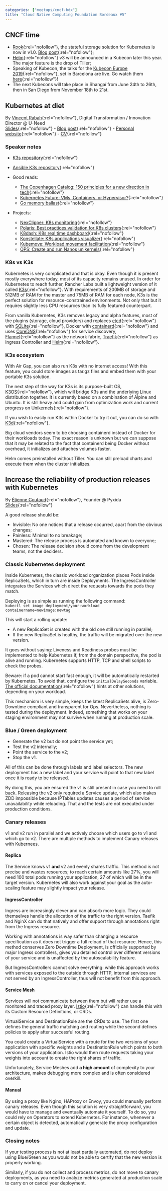 ```yaml
---
categories: ["meetups/cncf-bdx"]
title: "Cloud Native Computing Foundation Bordeaux #5"
---
```


## CNCF time
- [Rook](https://rook.io/){:rel="nofollow"}, the stateful storage solution for Kubernetes is now in v1.0. [Blog post](https://blog.rook.io/rook-v1-0-a-major-milestone-689ca4c75508){:rel="nofollow"};
- [Helm](https://helm.sh/){:rel="nofollow"} v3 will be announced in a Kubecon later this year. The major feature is the
  drop of Tiller;
- Speaking of Kubecon, the talks for the [Kubecon Europe 2019](https://events.linuxfoundation.org/events/kubecon-cloudnativecon-europe-2019/){:rel="nofollow"},
  set in Barcelona are live. Go watch them [here](https://www.youtube.com/playlist?list=PLj6h78yzYM2PpmMAnvpvsnR4c27wJePh3){:rel="nofollow"}!
- The next Kubecons will take place in Shangaï from June 24th to 26th, then in San Diego from November 18th to 21st.

## Kubernetes at diet

By [Vincent Rabah](https://twitter.com/itwars){:rel="nofollow"}, Digital Transformation / Innovation Director @ U-Need  
[Slides](https://www.it-wars.com/k3s.pdf){:rel="nofollow"} - [Blog post](https://www.it-wars.com/posts/cloud-native/kubernetes-avec-k3s-pour-sauver-la-planete/){:rel="nofollow"} -
[Personal website](https://www.it-wars.com/){:rel="nofollow"} - [CV](https://www.it-wars.com/cv-vincent-rabah.pdf){:rel="nofollow"}

### Speaker notes

- [K3s repository](https://github.com/rancher/k3s/){:rel="nofollow"}
- [Ansible K3s repository](https://github.com/itwars/k3s-ansible){:rel="nofollow"}

- Good reads:
  - [The Copenhagen Catalog: 150 principles for a new direction in tech](https://www.copenhagencatalog.org/){:rel="nofollow"}
  - [Kubernetes Future: VMs, Containers, or Hypervisor?](https://www.infoq.com/news/2019/05/kubernetes-future/){:rel="nofollow"}
  - [Go memory ballast](https://blog.twitch.tv/go-memory-ballast-how-i-learnt-to-stop-worrying-and-love-the-heap-26c2462549a2){:rel="nofollow"}

- Projects:
  - [NexClipper: K8s monitoring](https://github.com/NexClipper/NexClipper){:rel="nofollow"}
  - [Polaris: Best practices validation for K8s clusters](https://github.com/reactiveops/polaris){:rel="nofollow"}
  - [K8dash: K8s real time dashboard](https://github.com/herbrandson/k8dash){:rel="nofollow"}
  - [Konstellate: K8s applications visualizer](https://github.com/containership/konstellate){:rel="nofollow"}
  - [Kubemove: Workload movement facilitation](https://github.com/kubemove/kubemove){:rel="nofollow"}
  - [OPS: Create and run Nanos unikernels](https://github.com/nanovms/ops){:rel="nofollow"}

### K8s vs K3s

Kubernetes is very complicated and that is okay. Even though it is present mostly everywhere today, most of its capacity
remains unused. In order for Kubernetes to reach further, Rancher Labs built a lightweight version of it called [K3s](https://k3s.io/){:rel="nofollow"}.
With requirements of 200MB of storage and 512MB of RAM for the master and 75MB of RAM for each node, K3s is the perfect
solution for resource-constrained environments. Not only that but it requires slightly less CPU resources than its fully
featured counterpart.

From vanilla Kubernetes, K3s removes legacy and alpha features, most of the plugins (storage, cloud providers) and
replaces [etcd](https://etcd.io/){:rel="nofollow"} with [SQLite](https://www.sqlite.org/){:rel="nofollow"}, Docker with [containerd](https://containerd.io/){:rel="nofollow"}
and uses [CoreDNS](https://coredns.io/){:rel="nofollow"} for service discovery, [Flannel](https://github.com/coreos/flannel){:rel="nofollow"}
as the network fabric, [Traefik](https://traefik.io/){:rel="nofollow"} as Ingress Controller and [Helm](https://helm.sh/){:rel="nofollow"}.

### K3s ecosystem

With Air Gap, you can also run K3s with no internet access! With this feature, you could store images as tar.gz files
and embed them with your portable K3s solution.

The next step of the way for K3s is its purpose-built OS, [K3OS](https://k3os.io/){:rel="nofollow"}, which will bridge
K3s and the underlying Linux distribution together. It is currently based on a combination of Alpine and Ubuntu. It is
still heavy and could gain from optimization work and current progress on [Unikernels](http://unikernel.org/){:rel="nofollow"}.

If you wish to easily run K3s within Docker to try it out, you can do so with [K3d](https://github.com/rancher/k3d){:rel="nofollow"}.

Big cloud vendors seem to be choosing containerd instead of Docker for their workloads today. The exact reason is
unknown but we can suppose that it may be related to the fact that containerd being Docker without overhead, it
initializes and attaches volumes faster.

Helm comes preinstalled without Tiller. You can still preload charts and execute them when the cluster initializes.

## Increase the reliability of production releases with Kubernetes

By [Étienne Coutaud](https://twitter.com/etiennecoutaud){:rel="nofollow"}, Founder @ Pyxida  
[Slides](https://speakerdeck.com/etiennecoutaud/fiabiliser-ses-deploiements-sur-kubernetes){:rel="nofollow"}

A good release should be:

- Invisible: No one notices that a release occurred, apart from the obvious changes;
- Painless: Minimal to no breakage;
- Mastered: The release process is automated and known to everyone;
- Chosen: The release decision should come from the development teams, not the deciders.

### Classic Kubernetes deployment

Inside Kubernetes, the classic workload organization places Pods inside ReplicaSets, which in turn are inside
Deployments. The IngressController integrates the Services which direct the requests towards the pods they match.

Deploying is as simple as running the following command:  
`kubectl set image deployment/your-workload containername=newimage:newtag`

This will start a rolling update:
- A new ReplicaSet is created with the old one still running in parallel;
- If the new ReplicaSet is healthy, the traffic will be migrated over the new version.

It goes without saying: Liveness and Readiness probes must be implemented to help Kubernetes if, from the domain
perspective, the pod is alive and running. Kubernetes supports HTTP, TCP and shell scripts to check the probes.

Beware: if a pod cannot start fast enough, it will be automatically restarted by Kubernetes. To avoid that, configure
the `initialDelaySeconds` variable. [The official documentation](https://kubernetes.io/docs/tasks/configure-pod-container/configure-liveness-readiness-probes/){:rel="nofollow"}
hints at other solutions, depending on your workload.

This mechanism is very simple, keeps the latest ReplicaSets alive, is Zero-Downtime compliant and transparent for Ops.
Nevertheless, nothing is tested during the deployment. Indeed, something that works on your staging environment may not
survive when running at production scale.

### Blue / Green deployment

- Generate the v2 but do not point the service yet;
- Test the v2 internally;
- Point the service to the v2;
- Stop the v1.

All of this can be done through labels and label selectors. The new deployment has a new label and your service will
point to that new label once it is ready to be released.

By doing this, you are ensured the v1 is still present in case you need to roll back. Releasing the v2 only required a
Service update, which also makes ZDD impossible because IPTables updates causes a period of service unavailability while
reloading. That and the tests are not executed under production conditions.

### Canary releases

v1 and v2 run in parallel and we actively choose which users go to v1 and which go to v2. There are multiple methods to
implement Canary releases with Kubernees.

#### Replica

The Service knows v1 **and** v2 and evenly shares traffic. This method is not precise and wastes resources; to reach
certain amounts like 27%, you will need 100 total pods running your application, 27 of which will be in the target
version. Kubernetes will also work against your goal as the auto-scaling feature may slightly impact your release.

#### IngressController

Ingress are increasingly clever and can absorb more logic. They could themselves handle the allocation of the traffic to
the right version. Taefik and NginX can do that natively and offer support through annotations right from the Ingress
resource.

Working with annotations is way safer than changing a resource specification as it does not trigger a full reload of
that resource. Hence, this method conserves Zero Downtime Deployment, is officially supported by major Ingress
controllers, gives you detailed control over different versions of your service and is unaffected by the autoscalability
feature.

But IngressControllers cannot solve everything: while this approach works with services exposed to the outside through
HTTP, internal services are not served by an IngressController, thus will not benefit from this approach.

#### Service Mesh

Services will not communicate between them but will rather use a monitored and traced proxy layer. [Istio](https://istio.io/){:rel="nofollow"}
can handle this with its Custom Resource Definitions, or CRDs.

VirtualService and DestinationRule are the CRDs to use. The first one defines the general traffic matching and routing
while the second defines policies to apply after successful routing.

You could create a VirtualService with a route for the two versions of your application with specific weights and a
DestinationRule which points to both versions of your application. Istio would then route requests taking your weights
into account to create the right shares of traffic.

Unfortunately, Service Meshes add **a high amount** of complexity to your architecture, makes debugging more complex and
is often considered overkill.

#### Manual

By using a proxy like Nginx, HAProxy or Envoy, you could manually perform canary releases. Even though this solution is
very straightforward, you would have to manage and eventually automate it yourself. To do so, you could rely on
Operators to extend Kubernetes. For instance, whenever a certain object is detected, automatically generate the proxy
configuration and update.

### Closing notes

If your testing process is not at least partially automated, do not deploy using Blue/Green as you would not be able to
certify that the new version is properly working.

Similarly, if you do not collect and process metrics, do not move to canary deployments, as you need to analyze metrics
generated at production scale to carry on or cancel your deployment.